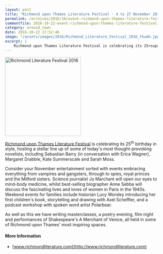 ```yaml
---
layout: post
title: "Richmond upon Thames Literature Festival - 4 to 27 November 2016"
permalink: /archives/2016/10/event-richmond-upon-thames-literature-festival-2016.html
commentfile: 2016-10-22-event-richmond-upon-thames-literature-festival-2016
category: around_town
date: 2016-10-22 17:52:46
image: "/assets/images/2016/Richmond_Literature_Festival_2016_thumb.jpg"
excerpt: |
    Richmond upon Thames Literature Festival is celebrating its 25<sup>th</sup> birthday in style, hosting a stellar line up of some of today's most thought-provoking novelists, including Sebastian Barry (in conversation with Erica Wagner), Margaret Drabble, Kate Summerscale and Sarah Moss.
---
```


<a href="/assets/images/2016/Richmond_Literature_Festival_2016.jpg" title="See larger version of - Richmond Literature Festival 2016"><img src="/assets/images/2016/Richmond_Literature_Festival_2016_thumb.jpg" width="250" height="259" alt="Richmond Literature Festival 2016" class="right" /></a>

[Richmond upon Thames Literature Festival](/directory/art/200610191449) is celebrating its 25<sup>th</sup> birthday in style, hosting a stellar line up of some of today's most thought-provoking novelists, including Sebastian Barry (in conversation with Erica Wagner), Margaret Drabble, Kate Summerscale and Sarah Moss.

Consider your November entertainment sorted with events embracing everything from vampires and gangsters, through to spies, royal princes and the Mitford sisters. Science journalist Jo Marchant will open our eyes to mind-body medicine, whilst best-selling biographer Anne Sebba will discuss the fascinating lives and loves of women in Paris in the 1940s. Weekend events for families include historian Lucy Worsley introducing her first children's book, storytelling and drawing with Axel Scheffler, and a podcast workshop with spoken word artist Polarbear.

As well as this we have writing masterclasses, a poetry evening, film night and performances of Shakespeare's A Merchant of Venice, all held in some of Richmond upon Thames' most inspiring spaces.

#### More Information

-   [www.richmondliterature.com](http://www.richmondliterature.com)
